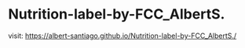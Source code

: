 # Nutrition-label-by-FCC_AlbertS. 
visit: https://albert-santiago.github.io/Nutrition-label-by-FCC_AlbertS./
